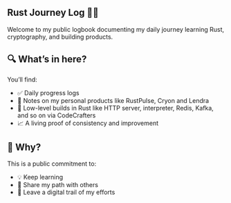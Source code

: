 ## Rust Journey Log 📓🦀

Welcome to my public logbook documenting my daily journey learning Rust, cryptography, and building products.

## 🔍 What’s in here?

You’ll find:
- ✅ Daily progress logs
- 🧪 Notes on my personal products like RustPulse, Cryon and Lendra
- 🧪 Low-level builds in Rust like HTTP server, interpreter, Redis, Kafka, and so on via CodeCrafters
- 📈 A living proof of consistency and improvement

## 🌟 Why?

This is a public commitment to:
- 💡 Keep learning
- 🤝 Share my path with others
- 🧭 Leave a digital trail of my efforts

<!--
Connect with me on:
- Mastodon: [@yourhandle](https://yourinstance/@yourhandle)
- Bluesky: [your.bsky.social](https://bsky.app/profile/your.bsky.social)
-->
